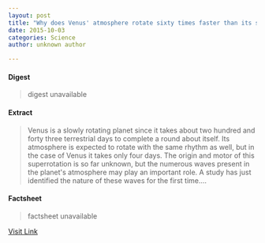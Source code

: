 ```yaml
---
layout: post
title: "Why does Venus' atmosphere rotate sixty times faster than its surface?"
date: 2015-10-03
categories: Science
author: unknown author

---
```



#### Digest
>digest unavailable

#### Extract
>Venus is a slowly rotating planet since it takes about two hundred and forty three terrestrial days to complete a round about itself. Its atmosphere is expected to rotate with the same rhythm as well, but in the case of Venus it takes only four days. The origin and motor of this superrotation is so far unknown, but the numerous waves present in the planet's atmosphere may play an important role. A study has just identified the nature of these waves for the first time....

#### Factsheet
>factsheet unavailable

[Visit Link](http://phys.org/news324203307.html)



